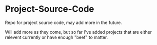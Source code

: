 # Project-Source-Code
Repo for project source code, may add more in the future.

Will add more as they come, but so far I've added projects that are either relevent currently or have enough "beef" to matter.
